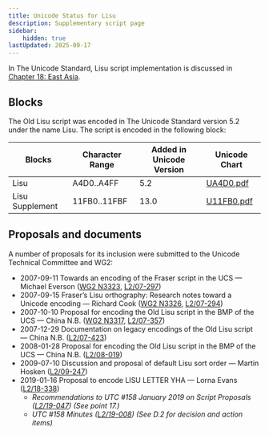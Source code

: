 ```yaml
---
title: Unicode Status for Lisu
description: Supplementary script page
sidebar:
    hidden: true
lastUpdated: 2025-09-17
---
```


In The Unicode Standard, Lisu script implementation is discussed in [Chapter 18: East Asia](https://www.unicode.org/versions/latest/core-spec/chapter-18/#G44587).

## Blocks

The Old Lisu script was encoded in The Unicode Standard version 5.2 under the name Lisu. The script is encoded in the following block:

| Blocks | Character Range | Added in Unicode Version | Unicode Chart |
| ------ | --------------- | ------------------------ | ------------- |
| Lisu | A4D0..A4FF | 5.2 | [UA4D0.pdf](http://www.unicode.org/charts/PDF/UA4D0.pdf) |
| Lisu Supplement | 11FB0..11FBF | 13.0 | [U11FB0.pdf](http://www.unicode.org/charts/PDF/U11FB0.pdf) |

## Proposals and documents

A number of proposals for its inclusion were submitted to the Unicode Technical Committee and WG2:
- 2007-09-11 Towards an encoding of the Fraser script in the UCS — Michael Everson ([WG2 N3323](https://www.unicode.org/wg2/docs/n3323.pdf), [L2/07-297](http://www.unicode.org/cgi-bin/GetMatchingDocs.pl?L2/07-297))
- 2007-09-15 Fraser’s Lisu orthography: Research notes toward a Unicode encoding — Richard Cook ([WG2 N3326](https://www.unicode.org/wg2/docs/n3326.pdf), [L2/07-294](http://www.unicode.org/cgi-bin/GetMatchingDocs.pl?L2/07-294))
- 2007-10-10 Proposal for encoding the Old Lisu script in the BMP of the UCS — China N.B. ([WG2 N3317](https://www.unicode.org/wg2/docs/n3317.pdf), [L2/07-357](http://www.unicode.org/cgi-bin/GetMatchingDocs.pl?L2/07-357))
- 2007-12-29 Documentation on legacy encodings of the Old Lisu script — China N.B. ([L2/07-423](http://www.unicode.org/cgi-bin/GetMatchingDocs.pl?L2/07-423))
- 2008-01-28 Proposal for encoding the Old Lisu script in the BMP of the UCS — China N.B. ([L2/08-019](http://www.unicode.org/cgi-bin/GetMatchingDocs.pl?L2/08-019))
- 2009-07-10 Discussion and proposal of default Lisu sort order — Martin Hosken ([L2/09-247](http://www.unicode.org/cgi-bin/GetMatchingDocs.pl?L2/09-247))
- 2019-01-16 Proposal to encode LISU LETTER YHA — Lorna Evans ([L2/18-338](http://www.unicode.org/cgi-bin/GetMatchingDocs.pl?L2/18-338))
  - _Recommendations to UTC #158 January 2019 on Script Proposals ([L2/19-047](https://www.unicode.org/L2/L2019/19047-script-adhoc-recs.pdf)) (See point 17.)_
  - _UTC #158 Minutes ([L2/19-008](https://www.unicode.org/L2/L2019/19008.htm)) (See D.2 for decision and action items)_
